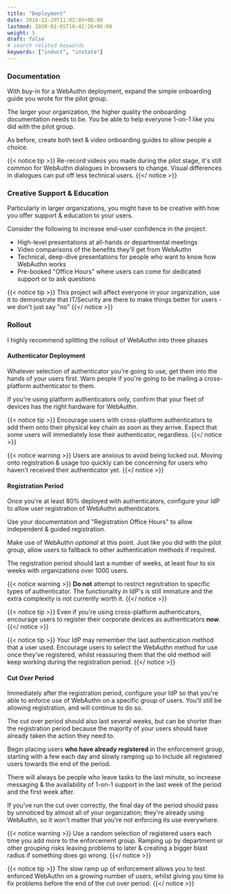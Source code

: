 ```yaml
---
title: "Deployment"
date: 2018-12-29T11:02:05+06:00
lastmod: 2020-01-05T10:42:26+06:00
weight: 5
draft: false
# search related keywords
keywords: ["induct", "instate"]
---
```


### Documentation

With buy-in for a WebAuthn deployment, expand the simple onboarding guide you wrote for the pilot group.

The larger your organization, the higher quality the onboarding documentation needs to be. You be able to help everyone 1-on-1 like you did with the pilot group.

As before, create both text & video onboarding guides to allow people a choice.

{{< notice tip >}}
Re-record videos you made during the pilot stage, it's still common for WebAuthn dialogues in browsers to change. Visual differences in dialogues can put off less technical users.
{{</ notice >}}

### Creative Support & Education

Particularly in larger organizations, you might have to be creative with how you offer support & education to your users.

Consider the following to increase end-user confidence in the project:
* High-level presentations at all-hands or departmental meetings
* Video comparisons of the benefits they'll get from WebAuthn
* Technical, deep-dive presentations for people who want to know how WebAuthn works
* Pre-booked "Office Hours" where users can come for dedicated support or to ask questions

{{< notice tip >}}
This project will affect everyone in your organization, use it to demonstrate that  IT/Security are there to make things better for users - we don't just say "no"
{{</ notice >}}

### Rollout

I highly recommend splitting the rollout of WebAuthn into three phases

#### Authenticator Deployment

Whatever selection of authenticator you're going to use, get them into the hands of your users first. Warn people if you're going to be mailing a cross-platform authenticator to them.

If you're using platform authenticators only, confirm that your fleet of devices has the right hardware for WebAuthn.

{{< notice tip >}}
Encourage users with cross-platform authenticators to add them onto their physical key chain as soon as they arrive. Expect that some users will immediately lose their authenticator, regardless.
{{</ notice >}}

{{< notice warning >}}
Users are anxious to avoid being locked out. Moving onto registration & usage too quickly can be concerning for users who haven't received their authenticator yet.
{{</ notice >}}

#### Registration Period

Once you're at least 80% deployed with authenticators, configure your IdP to allow user registration of WebAuthn authenticators.

Use your documentation and "Registration Office Hours" to allow independent & guided registration.

Make use of WebAuthn _optional_ at this point. Just like you did with the pilot group, allow users to fallback to other authentication methods if required.

The registration period should last a number of weeks, at least four to six weeks with organizations over 1000 users.

{{< notice warning >}}
**Do not** attempt to restrict registration to specific types of authenticator. The functionality in IdP's is still immature and the extra complexity is not currently worth it.
{{</ notice >}}

{{< notice tip >}}
Even if you're using cross-platform authenticators, encourage users to register their corporate devices as authenticators **now**.
{{</ notice >}}

{{< notice tip >}}
Your IdP may remember the last authentication method that a user used. Encourage users to select the WebAuthn method for use once they've registered, whilst reassuring them that the old method will keep working during the registration period.
{{</ notice >}}

#### Cut Over Period

Immediately after the registration period, configure your IdP so that you're able to enforce use of WebAuthn on a specific group of users. You'll still be allowing registration, and will continue to do so.

The cut over period should also last several weeks, but can be shorter than the registration period because the majority of your users should have already taken the action they need to.

Begin placing users **who have already registered** in the enforcement group, starting with a few each day and slowly ramping up to include all registered users towards the end of the period.

There will always be people who leave tasks to the last minute, so increase messaging & the availability of 1-on-1 support in the last week of the period and the first week after.

If you've run the cut over correctly, the final day of the period should pass by unnoticed by almost all of your organization; they're already using WebAuthn, so it won't matter that you're not enforcing its use everywhere.

{{< notice warning >}}
Use a random selection of registered users each time you add more to the enforcement group. Ramping up by department or other grouping risks leaving problems to later & creating a bigger blast radius if something does go wrong.
{{</ notice >}}

{{< notice tip >}}
The slow ramp up of enforcement allows you to test enforced WebAuthn on a growing number of users, whilst giving you time to fix problems before the end of the cut over period.
{{</ notice >}}